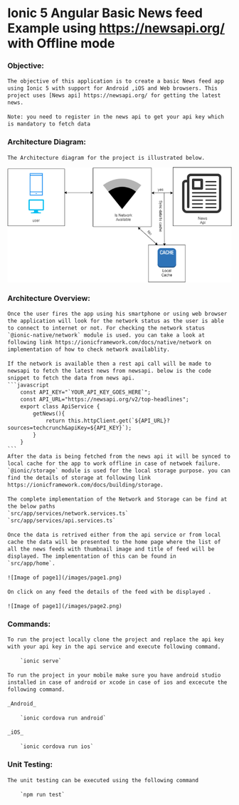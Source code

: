 # Ionic 5 Angular Basic News feed Example using https://newsapi.org/ with Offline mode
### Objective:
    The objective of this application is to create a basic News feed app using Ionic 5 with support for Android ,iOS and Web browsers. This project uses [News api] https://newsapi.org/ for getting the latest news. 

    Note: you need to register in the news api to get your api key which is mandatory to fetch data

### Architecture Diagram:
    The Architecture diagram for the project is illustrated below.
![Image of Architecture](/images/architecute.png)

### Architecture Overview:
    Once the user fires the app using his smartphone or using web browser the application will look for the network status as the user is able to connect to internet or not. For checking the network status `@ionic-native/network` module is used. you can take a look at following link https://ionicframework.com/docs/native/network on implementation of how to check network availablity.

    If the network is available then a rest api call will be made to newsapi to fetch the latest news from newsapi. below is the code snippet to fetch the data from news api.
    ```javascript
        const API_KEY="`YOUR_API_KEY_GOES_HERE`";
        const API_URL="https://newsapi.org/v2/top-headlines";
        export class ApiService {
            getNews(){
                return this.httpClient.get(`${API_URL}?sources=techcrunch&apiKey=${API_KEY}`);
            }
        }    
    ```
    After the data is being fetched from the news api it will be synced to local cache for the app to work offline in case of netwoek failure. `@ionic/storage` module is used for the local storage purpose. you can find the details of storage at following link https://ionicframework.com/docs/building/storage.

    The complete implementation of the Network and Storage can be find at the below paths 
    `src/app/services/network.services.ts`
    `src/app/services/api.services.ts`

    Once the data is retrived either from the api service or from local cache the data will be presented to the home page where the list of all the news feeds with thumbnail image and title of feed will be displayed. The implementation of this can be found in 
    `src/app/home`.

    ![Image of page1](/images/page1.png)

    On click on any feed the details of the feed with be displayed .

    ![Image of page1](/images/page2.png)

### Commands:

    To run the project locally clone the project and replace the api key with your api key in the api service and execute following command.

        `ionic serve`
    
    To run the project in your mobile make sure you have android studio installed in case of android or xcode in case of ios and excecute the following command.

    _Android_

        `ionic cordova run android`

    _iOS_    

        `ionic cordova run ios`

### Unit Testing:

    The unit testing can be executed using the following command
    
        `npm run test`


